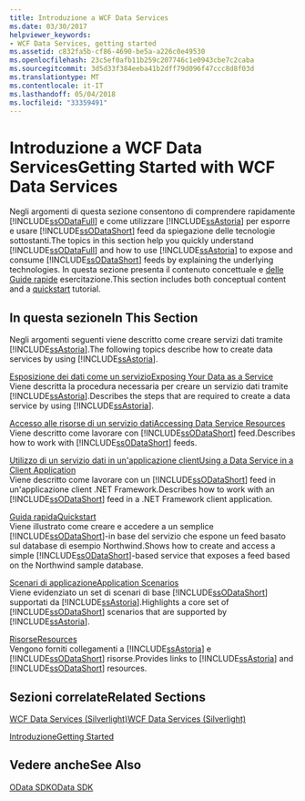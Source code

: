 ```yaml
---
title: Introduzione a WCF Data Services
ms.date: 03/30/2017
helpviewer_keywords:
- WCF Data Services, getting started
ms.assetid: c832fa5b-cf86-4690-be5a-a226c0e49530
ms.openlocfilehash: 23c5ef0afb11b259c207746c1e0943cbe7c2caba
ms.sourcegitcommit: 3d5d33f384eeba41b2dff79d096f47ccc8d8f03d
ms.translationtype: MT
ms.contentlocale: it-IT
ms.lasthandoff: 05/04/2018
ms.locfileid: "33359491"
---
```

# <a name="getting-started-with-wcf-data-services"></a><span data-ttu-id="d0faa-102">Introduzione a WCF Data Services</span><span class="sxs-lookup"><span data-stu-id="d0faa-102">Getting Started with WCF Data Services</span></span>
<span data-ttu-id="d0faa-103">Negli argomenti di questa sezione consentono di comprendere rapidamente [!INCLUDE[ssODataFull](../../../../includes/ssodatafull-md.md)] e come utilizzare [!INCLUDE[ssAstoria](../../../../includes/ssastoria-md.md)] per esporre e usare [!INCLUDE[ssODataShort](../../../../includes/ssodatashort-md.md)] feed da spiegazione delle tecnologie sottostanti.</span><span class="sxs-lookup"><span data-stu-id="d0faa-103">The topics in this section help you quickly understand [!INCLUDE[ssODataFull](../../../../includes/ssodatafull-md.md)] and how to use [!INCLUDE[ssAstoria](../../../../includes/ssastoria-md.md)] to expose and consume [!INCLUDE[ssODataShort](../../../../includes/ssodatashort-md.md)] feeds by explaining the underlying technologies.</span></span> <span data-ttu-id="d0faa-104">In questa sezione presenta il contenuto concettuale e [delle Guide rapide](../../../../docs/framework/data/wcf/quickstart-wcf-data-services.md) esercitazione.</span><span class="sxs-lookup"><span data-stu-id="d0faa-104">This section includes both conceptual content and a [quickstart](../../../../docs/framework/data/wcf/quickstart-wcf-data-services.md) tutorial.</span></span>  
  
## <a name="in-this-section"></a><span data-ttu-id="d0faa-105">In questa sezione</span><span class="sxs-lookup"><span data-stu-id="d0faa-105">In This Section</span></span>  
 <span data-ttu-id="d0faa-106">Negli argomenti seguenti viene descritto come creare servizi dati tramite [!INCLUDE[ssAstoria](../../../../includes/ssastoria-md.md)].</span><span class="sxs-lookup"><span data-stu-id="d0faa-106">The following topics describe how to create data services by using [!INCLUDE[ssAstoria](../../../../includes/ssastoria-md.md)].</span></span>  
  
 [<span data-ttu-id="d0faa-107">Esposizione dei dati come un servizio</span><span class="sxs-lookup"><span data-stu-id="d0faa-107">Exposing Your Data as a Service</span></span>](../../../../docs/framework/data/wcf/exposing-your-data-as-a-service-wcf-data-services.md)  
 <span data-ttu-id="d0faa-108">Viene descritta la procedura necessaria per creare un servizio dati tramite [!INCLUDE[ssAstoria](../../../../includes/ssastoria-md.md)].</span><span class="sxs-lookup"><span data-stu-id="d0faa-108">Describes the steps that are required to create a data service by using [!INCLUDE[ssAstoria](../../../../includes/ssastoria-md.md)].</span></span>  
  
 [<span data-ttu-id="d0faa-109">Accesso alle risorse di un servizio dati</span><span class="sxs-lookup"><span data-stu-id="d0faa-109">Accessing Data Service Resources</span></span>](../../../../docs/framework/data/wcf/accessing-data-service-resources-wcf-data-services.md)  
 <span data-ttu-id="d0faa-110">Viene descritto come lavorare con [!INCLUDE[ssODataShort](../../../../includes/ssodatashort-md.md)] feed.</span><span class="sxs-lookup"><span data-stu-id="d0faa-110">Describes how to work with [!INCLUDE[ssODataShort](../../../../includes/ssodatashort-md.md)] feeds.</span></span>  
  
 [<span data-ttu-id="d0faa-111">Utilizzo di un servizio dati in un'applicazione client</span><span class="sxs-lookup"><span data-stu-id="d0faa-111">Using a Data Service in a Client Application</span></span>](../../../../docs/framework/data/wcf/using-a-data-service-in-a-client-application-wcf-data-services.md)  
 <span data-ttu-id="d0faa-112">Viene descritto come lavorare con un [!INCLUDE[ssODataShort](../../../../includes/ssodatashort-md.md)] feed in un'applicazione client .NET Framework.</span><span class="sxs-lookup"><span data-stu-id="d0faa-112">Describes how to work with an [!INCLUDE[ssODataShort](../../../../includes/ssodatashort-md.md)] feed in a .NET Framework client application.</span></span>  
  
 [<span data-ttu-id="d0faa-113">Guida rapida</span><span class="sxs-lookup"><span data-stu-id="d0faa-113">Quickstart</span></span>](../../../../docs/framework/data/wcf/quickstart-wcf-data-services.md)  
 <span data-ttu-id="d0faa-114">Viene illustrato come creare e accedere a un semplice [!INCLUDE[ssODataShort](../../../../includes/ssodatashort-md.md)]-in base del servizio che espone un feed basato sul database di esempio Northwind.</span><span class="sxs-lookup"><span data-stu-id="d0faa-114">Shows how to create and access a simple [!INCLUDE[ssODataShort](../../../../includes/ssodatashort-md.md)]-based service that exposes a feed based on the Northwind sample database.</span></span>  
  
 [<span data-ttu-id="d0faa-115">Scenari di applicazione</span><span class="sxs-lookup"><span data-stu-id="d0faa-115">Application Scenarios</span></span>](../../../../docs/framework/data/wcf/application-scenarios-wcf-data-services.md)  
 <span data-ttu-id="d0faa-116">Viene evidenziato un set di scenari di base [!INCLUDE[ssODataShort](../../../../includes/ssodatashort-md.md)] supportati da [!INCLUDE[ssAstoria](../../../../includes/ssastoria-md.md)].</span><span class="sxs-lookup"><span data-stu-id="d0faa-116">Highlights a core set of [!INCLUDE[ssODataShort](../../../../includes/ssodatashort-md.md)] scenarios that are supported by [!INCLUDE[ssAstoria](../../../../includes/ssastoria-md.md)].</span></span>  
  
 [<span data-ttu-id="d0faa-117">Risorse</span><span class="sxs-lookup"><span data-stu-id="d0faa-117">Resources</span></span>](../../../../docs/framework/data/wcf/wcf-data-services-resources.md)  
 <span data-ttu-id="d0faa-118">Vengono forniti collegamenti a [!INCLUDE[ssAstoria](../../../../includes/ssastoria-md.md)] e [!INCLUDE[ssODataShort](../../../../includes/ssodatashort-md.md)] risorse.</span><span class="sxs-lookup"><span data-stu-id="d0faa-118">Provides links to [!INCLUDE[ssAstoria](../../../../includes/ssastoria-md.md)] and [!INCLUDE[ssODataShort](../../../../includes/ssodatashort-md.md)] resources.</span></span>  
  
## <a name="related-sections"></a><span data-ttu-id="d0faa-119">Sezioni correlate</span><span class="sxs-lookup"><span data-stu-id="d0faa-119">Related Sections</span></span>  
 [<span data-ttu-id="d0faa-120">WCF Data Services (Silverlight)</span><span class="sxs-lookup"><span data-stu-id="d0faa-120">WCF Data Services (Silverlight)</span></span>](http://go.microsoft.com/fwlink/?LinkID=143149)  
  
 [<span data-ttu-id="d0faa-121">Introduzione</span><span class="sxs-lookup"><span data-stu-id="d0faa-121">Getting Started</span></span>](../../../../docs/framework/data/adonet/ef/getting-started.md)  
  
## <a name="see-also"></a><span data-ttu-id="d0faa-122">Vedere anche</span><span class="sxs-lookup"><span data-stu-id="d0faa-122">See Also</span></span>  
 [<span data-ttu-id="d0faa-123">OData SDK</span><span class="sxs-lookup"><span data-stu-id="d0faa-123">OData SDK</span></span>](http://go.microsoft.com/fwlink/?LinkID=185248)
